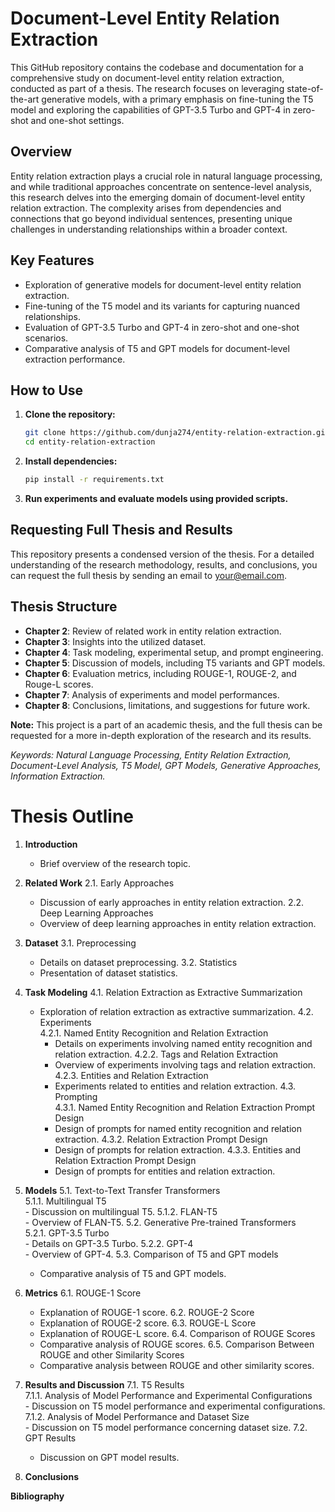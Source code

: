 # Document-Level Entity Relation Extraction

This GitHub repository contains the codebase and documentation for a comprehensive study on document-level entity relation extraction, conducted as part of a thesis. The research focuses on leveraging state-of-the-art generative models, with a primary emphasis on fine-tuning the T5 model and exploring the capabilities of GPT-3.5 Turbo and GPT-4 in zero-shot and one-shot settings.

## Overview

Entity relation extraction plays a crucial role in natural language processing, and while traditional approaches concentrate on sentence-level analysis, this research delves into the emerging domain of document-level entity relation extraction. The complexity arises from dependencies and connections that go beyond individual sentences, presenting unique challenges in understanding relationships within a broader context.

## Key Features

- Exploration of generative models for document-level entity relation extraction.
- Fine-tuning of the T5 model and its variants for capturing nuanced relationships.
- Evaluation of GPT-3.5 Turbo and GPT-4 in zero-shot and one-shot scenarios.
- Comparative analysis of T5 and GPT models for document-level extraction performance.

## How to Use

1. **Clone the repository:**

    ```bash
    git clone https://github.com/dunja274/entity-relation-extraction.git
    cd entity-relation-extraction
    ```

2. **Install dependencies:**

    ```bash
    pip install -r requirements.txt
    ```

3. **Run experiments and evaluate models using provided scripts.**

## Requesting Full Thesis and Results

This repository presents a condensed version of the thesis. For a detailed understanding of the research methodology, results, and conclusions, you can request the full thesis by sending an email to [your@email.com](mailto:dunja.smigovec@gmail.com). 

## Thesis Structure

- **Chapter 2**: Review of related work in entity relation extraction.
- **Chapter 3**: Insights into the utilized dataset.
- **Chapter 4**: Task modeling, experimental setup, and prompt engineering.
- **Chapter 5**: Discussion of models, including T5 variants and GPT models.
- **Chapter 6**: Evaluation metrics, including ROUGE-1, ROUGE-2, and Rouge-L scores.
- **Chapter 7**: Analysis of experiments and model performances.
- **Chapter 8**: Conclusions, limitations, and suggestions for future work.

**Note:** This project is a part of an academic thesis, and the full thesis can be requested for a more in-depth exploration of the research and its results.

*Keywords: Natural Language Processing, Entity Relation Extraction, Document-Level Analysis, T5 Model, GPT Models, Generative Approaches, Information Extraction.*


# Thesis Outline

1. **Introduction**
   - Brief overview of the research topic.

2. **Related Work**
   2.1. Early Approaches  
      - Discussion of early approaches in entity relation extraction.
   2.2. Deep Learning Approaches  
      - Overview of deep learning approaches in entity relation extraction.

3. **Dataset**
   3.1. Preprocessing  
      - Details on dataset preprocessing.
   3.2. Statistics  
      - Presentation of dataset statistics.

4. **Task Modeling**
   4.1. Relation Extraction as Extractive Summarization  
      - Exploration of relation extraction as extractive summarization.
   4.2. Experiments  
      4.2.1. Named Entity Recognition and Relation Extraction  
         - Details on experiments involving named entity recognition and relation extraction.
      4.2.2. Tags and Relation Extraction  
         - Overview of experiments involving tags and relation extraction.
      4.2.3. Entities and Relation Extraction  
         - Experiments related to entities and relation extraction.
   4.3. Prompting  
      4.3.1. Named Entity Recognition and Relation Extraction Prompt Design  
         - Design of prompts for named entity recognition and relation extraction.
      4.3.2. Relation Extraction Prompt Design  
         - Design of prompts for relation extraction.
      4.3.3. Entities and Relation Extraction Prompt Design  
         - Design of prompts for entities and relation extraction.

5. **Models**
   5.1. Text-to-Text Transfer Transformers  
      5.1.1. Multilingual T5  
         - Discussion on multilingual T5.
      5.1.2. FLAN-T5  
         - Overview of FLAN-T5.
   5.2. Generative Pre-trained Transformers  
      5.2.1. GPT-3.5 Turbo  
         - Details on GPT-3.5 Turbo.
      5.2.2. GPT-4  
         - Overview of GPT-4.
   5.3. Comparison of T5 and GPT models  
      - Comparative analysis of T5 and GPT models.

6. **Metrics**
   6.1. ROUGE-1 Score  
      - Explanation of ROUGE-1 score.
   6.2. ROUGE-2 Score  
      - Explanation of ROUGE-2 score.
   6.3. ROUGE-L Score  
      - Explanation of ROUGE-L score.
   6.4. Comparison of ROUGE Scores  
      - Comparative analysis of ROUGE scores.
   6.5. Comparison Between ROUGE and other Similarity Scores  
      - Comparative analysis between ROUGE and other similarity scores.

7. **Results and Discussion**
   7.1. T5 Results  
      7.1.1. Analysis of Model Performance and Experimental Configurations  
         - Discussion on T5 model performance and experimental configurations.
      7.1.2. Analysis of Model Performance and Dataset Size  
         - Discussion on T5 model performance concerning dataset size.
   7.2. GPT Results  
      - Discussion on GPT model results.

8. **Conclusions**

**Bibliography**

